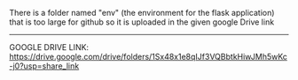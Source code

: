 There is a folder named "env"
(the environment for the flask application) 
that is too large for github so it is uploaded in the given google Drive link
_______________________________________________________________

GOOGLE DRIVE LINK:  https://drive.google.com/drive/folders/1Sx48x1e8qIJf3VQBbtkHiwJMh5wKc-j0?usp=share_link
